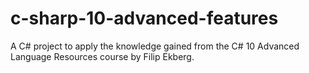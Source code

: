 # c-sharp-10-advanced-features
 A C# project to apply the knowledge gained from the C# 10 Advanced Language Resources course by Filip Ekberg.
